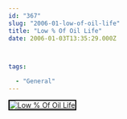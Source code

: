 ```yaml
---
id: "367"
slug: "2006-01-low-of-oil-life"
title: "Low % Of Oil Life"
date: 2006-01-03T13:35:29.000Z



tags:

  - "General"
---
```

<div class="sqs-html-content">
  <div style="float: left; margin-right: 10px; margin-bottom: 10px;"> <a href="http://www.flickr.com/photos/mclazarus/81612317/" title="Low % Of Oil Life"><img src="http://static.flickr.com/42/81612317_21c2a6fcf2_m.jpg" alt="Low % Of Oil Life" style="border: solid 2px #000000;" /></a>
</div>
<p><br clear="all" /></p>
</div>
